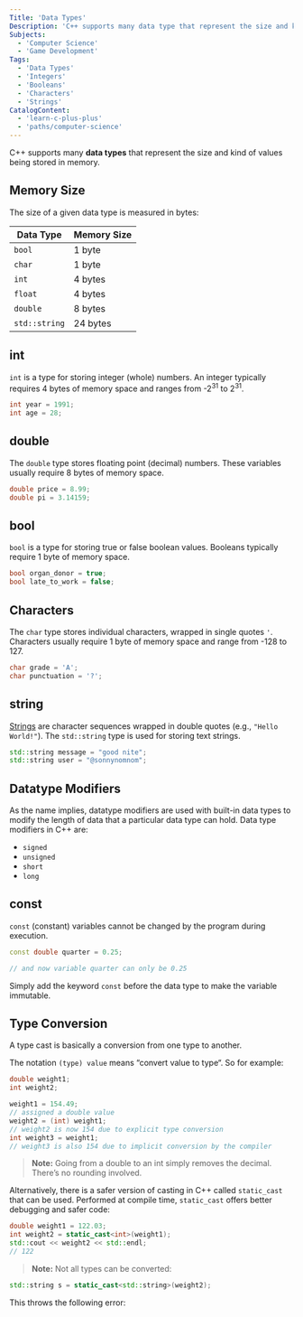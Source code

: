 ```yaml
---
Title: 'Data Types'
Description: 'C++ supports many data type that represent the size and kind of values being stored in memory.'
Subjects:
  - 'Computer Science'
  - 'Game Development'
Tags:
  - 'Data Types'
  - 'Integers'
  - 'Booleans'
  - 'Characters'
  - 'Strings'
CatalogContent:
  - 'learn-c-plus-plus'
  - 'paths/computer-science'
---
```


C++ supports many **data types** that represent the size and kind of values being stored in memory.

## Memory Size

The size of a given data type is measured in bytes:

| Data Type     | Memory Size |
| ------------- | ----------- |
| `bool`        | 1 byte      |
| `char`        | 1 byte      |
| `int`         | 4 bytes     |
| `float`       | 4 bytes     |
| `double`      | 8 bytes     |
| `std::string` | 24 bytes    |

## int

`int` is a type for storing integer (whole) numbers. An integer typically requires 4 bytes of memory space and ranges from -2<sup>31</sup> to 2<sup>31</sup>.

```cpp
int year = 1991;
int age = 28;
```

## double

The `double` type stores floating point (decimal) numbers. These variables usually require 8 bytes of memory space.

```cpp
double price = 8.99;
double pi = 3.14159;
```

## bool

`bool` is a type for storing true or false boolean values. Booleans typically require 1 byte of memory space.

```cpp
bool organ_donor = true;
bool late_to_work = false;
```

## Characters

The `char` type stores individual characters, wrapped in single quotes `'`. Characters usually require 1 byte of memory space and range from -128 to 127.

```cpp
char grade = 'A';
char punctuation = '?';
```

## string

[Strings](https://www.codecademy.com/resources/docs/cpp/strings) are character sequences wrapped in double quotes (e.g., `"Hello World!"`).
The `std::string` type is used for storing text strings. 

```cpp
std::string message = "good nite";
std::string user = "@sonnynomnom";
```

## Datatype Modifiers

As the name implies, datatype modifiers are used with built-in data types to modify the length of data that a particular data type can hold. Data type modifiers in C++ are:

- `signed`
- `unsigned`
- `short`
- `long`

## const

`const` (constant) variables cannot be changed by the program during execution.

```cpp
const double quarter = 0.25;

// and now variable quarter can only be 0.25
```

Simply add the keyword `const` before the data type to make the variable immutable.


## Type Conversion

A type cast is basically a conversion from one type to another.

The notation `(type) value` means “convert value to type“. So for example:

```cpp
double weight1;
int weight2;

weight1 = 154.49;
// assigned a double value
weight2 = (int) weight1;
// weight2 is now 154 due to explicit type conversion
int weight3 = weight1;
// weight3 is also 154 due to implicit conversion by the compiler
```

> **Note:** Going from a double to an int simply removes the decimal. There’s no rounding involved.

Alternatively, there is a safer version of casting in C++ called `static_cast` that can be used. Performed at compile time, `static_cast` offers better debugging and safer code:

```cpp
double weight1 = 122.03;
int weight2 = static_cast<int>(weight1);
std::cout << weight2 << std::endl;
// 122
```

> **Note:** Not all types can be converted:
```cpp
std::string s = static_cast<std::string>(weight2);
```

This throws the following error:
